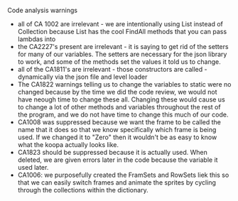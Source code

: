 Code analysis warnings
- all of CA 1002 are irrelevant - we are intentionally using List instead of Collection because List has the cool FindAll methods that you can pass lambdas into
- the CA2227's present are irrelevant - it is saying to get rid of the setters for many of our variables. The setters are necessary for the json library to work, and some of the methods set the values it told us to change.
- all of the CA1811's are irrelevant - those constructors are called - dynamically via the json file and level loader
- The CA1822 warnings telling us to change the variables to static were no changed because by the time we did the code review, we would not have neough time to change these all. Changing these would cause us to change a lot of other methods and variables throughout the rest of the program, and we do not have time to change this much of our code. 
- CA1008 was suppressed because we want the frame to be called the name that it does so that we know specifically which frame is being used. If we changed it to "Zero" then it wouldn't be as easy to know what the koopa actually looks like.
- CA1823 should be suppressed because it is actually used. When deleted, we are given errors later in the code because the variable it used later.
- CA1006: we purposefully created the FramSets and RowSets liek this so that we can easily switch frames and animate the sprites by cycling through the collections within the dictionary.
